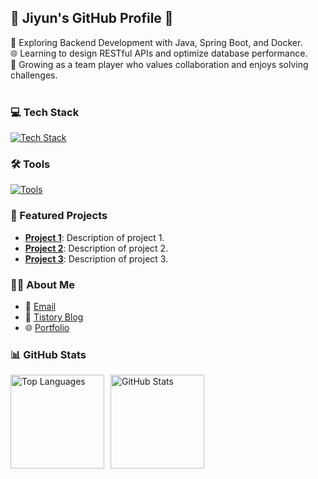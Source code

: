 

## 🌟 Jiyun's GitHub Profile 🌟

🔧 Exploring Backend Development with Java, Spring Boot, and Docker.  
🌐 Learning to design RESTful APIs and optimize database performance.  
🤝 Growing as a team player who values collaboration and enjoys solving challenges.  
<br>

### 💻 Tech Stack

<a href="https://skillicons.dev">
  <img src="https://skillicons.dev/icons?i=java,spring,mysql,hibernate" alt="Tech Stack">
</a>

### 🛠 Tools

<a href="https://skillicons.dev">
  <img src="https://skillicons.dev/icons?i=docker,aws,idea,gradle,vscode,git,notion" alt="Tools">
</a>

### 📂 Featured Projects

- [**Project 1**](https://github.com/jiyuuuuun/My_Favorite_Place): Description of project 1.  
- [**Project 2**](https://github.com/jiyuuuuun/project2): Description of project 2.  
- [**Project 3**](https://github.com/jiyuuuuun/project3): Description of project 3.  

### 🧑‍💻 About Me

- 📧 [Email](mailto:hwangjy001@naver.com)  
- 📝 [Tistory Blog](https://jjiyuuuuun.tistory.com)  
- 🌐 [Portfolio](https://your-github-page)

### 📊 GitHub Stats

<div style="display: flex; align-items: center; gap: 10px;">
  <!-- Top Languages -->
  <img src="https://github-readme-stats.vercel.app/api/top-langs/?username=jiyuuuuun&layout=compact&bg_color=ffffff&title_color=002244&text_color=495057&icon_color=FFD700" alt="Top Languages" height="150">
  
  <!-- Contribution Stats -->
  <img src="https://github-readme-stats.vercel.app/api?username=jiyuuuuun&hide=contribs,prs&show_icons=true&theme=graywhite" alt="GitHub Stats" height="150">
</div>
